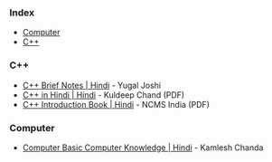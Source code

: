 ### Index

* [Computer](#computer)
* [C++](#cpp)



### <a id="cpp"></a>C++

* [C++ Brief Notes \| Hindi](https://ehindistudy.com/2020/12/01/cpp-notes-in-hindi/) - Yugal Joshi
* [C++ in Hindi \| Hindi](https://www.bccfalna.com/IOC-AllEBooks/CPPinHindi.pdf) - Kuldeep Chand (PDF)
* [C++ Introduction Book \| Hindi](https://ncsmindia.com/wp-content/uploads/2012/04/c++-hindi.pdf) - NCMS India (PDF)

### <a id="computer"></a>Computer

* [Computer Basic Computer Knowledge \| Hindi](https://www.google.co.in/books/edition/%E0%A4%95%E0%A4%82%E0%A4%AA%E0%A5%8D%E0%A4%AF%E0%A5%82%E0%A4%9F%E0%A4%B0_%E0%A4%95%E0%A5%8D%E0%A4%AF%E0%A4%BE/nlfPDwAAQBAJ?hl=en&gbpv=1&dq=hindi+programming+language+book&pg=PT68&printsec=frontcover) - Kamlesh Chanda

